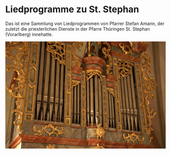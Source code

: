 # Liedprogramme zu St. Stephan

Das ist eine Sammlung von Liedprogrammen von Pfarrer Stefan Amann, der zuletzt die
priesterlichen Dienste in der Pfarre Thüringen St. Stephan (Vorarlberg) innehatte.

![orgel st.stephan](./orgel.jpg)
